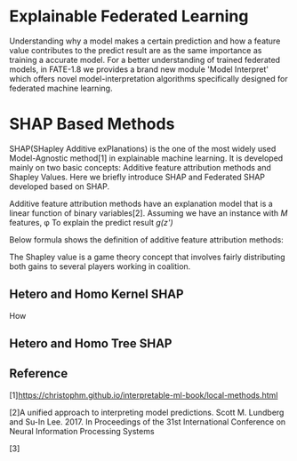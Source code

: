 # Explainable Federated Learning

Understanding why a model makes a certain prediction and how a feature value contributes to the
predict result are as the same importance as training a accurate model. For a better understanding
of trained federated models, in FATE-1.8 we provides a brand new module 'Model Interpret' which
offers novel model-interpretation algorithms specifically designed for federated machine learning.



# SHAP Based Methods

SHAP(SHapley Additive exPlanations) is the one of the most widely used Model-Agnostic method[1] in 
explainable machine learning. It is developed mainly on two basic concepts: Additive feature attribution methods
and Shapley Values. Here we briefly introduce SHAP and Federated SHAP developed based on SHAP.

Additive feature attribution methods have an explanation model that is a linear 
function of binary variables[2]. Assuming we have an instance with *M* features, φ
To explain the predict result *g(z')* 

Below formula shows the definition of additive feature attribution methods:

The Shapley value is a game theory concept that involves fairly 
distributing both gains to several players working in coalition.  

      
                        
                       
## Hetero and Homo Kernel SHAP

How

## Hetero and Homo Tree SHAP

## Reference
[1]https://christophm.github.io/interpretable-ml-book/local-methods.html

[2]A unified approach to interpreting model predictions. Scott M. Lundberg and Su-In Lee. 2017. In Proceedings of the 31st International Conference on Neural Information Processing Systems

[3]